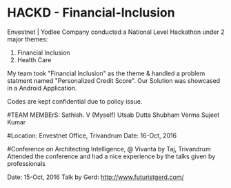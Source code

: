 # HACKD - Financial-Inclusion

Envestnet | Yodlee Company conducted a National Level Hackathon under 2 major themes:
1) Financial Inclusion
2) Health Care

My team took "Financial Inclusion" as the theme & handled a problem statment named "Personalized Credit Score". Our Solution was showcased in a Android Application.

Codes are kept confidential due to policy issue.

#TEAM MEMBErS:
Sathish. V (Myself)
Utsab Dutta
Shubham Verma
Sujeet Kumar

#Location: 
Envestnet Office,
Trivandrum
Date: 16-Oct, 2016

#Conference on Architecting Intelligence, @ Vivanta by Taj, Trivandrum
Attended the conference and had a nice experience by the talks given by professionals

Date: 15-Oct, 2016
Talk by Gerd: http://www.futuristgerd.com/
